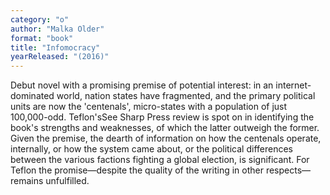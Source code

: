 ```yaml
---
category: "o"
author: "Malka Older"
format: "book"
title: "Infomocracy"
yearReleased: "(2016)"
---
```

Debut novel with a promising premise of potential interest: in an internet-dominated world, nation states have fragmented, and the primary political units are now the 'centenals', micro-states with a population of just 100,000-odd. Teflon'sSee Sharp Press review is spot on in identifying the book's strengths and weaknesses, of which the latter outweigh the former. Given the premise, the dearth of information on how the centenals operate, internally, or how the system came about, or the political differences between the various factions fighting a global election, is significant. For Teflon the promise—despite the quality of the writing in other respects—remains unfulfilled.
 
